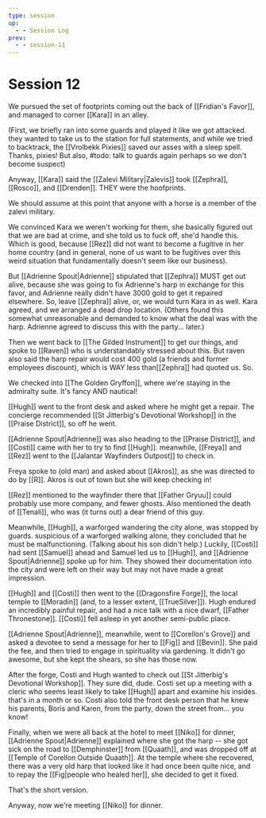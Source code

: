 ```yaml
---
type: session
up:
  - - Session Log
prev:
  - - session-11
---
```


# Session 12

We pursued the set of footprints coming out the back of [[Fridian's Favor]], and managed to corner [[Kara]] in an alley. 

(First, we briefly ran into some guards and played it like we got attacked. they wanted to take us to the station for full statements, and while we tried to backtrack, the [[Vrolbekk Pixies]] saved our asses with a sleep spell. Thanks, pixies! But also, #todo: talk to guards again perhaps so we don't become suspect)

Anyway, [[Kara]] said the [[Zalevi Military|Zalevis]] took [[Zephra]], [[Rosco]], and [[Drenden]]. THEY were the hoofprints. 

We should assume at this point that anyone with a horse is a member of the zalevi military. 

We convinced Kara we weren't working for them, she basically figured out that we are bad at crime, and she told us to fuck off, she'd handle this. Which is good, because [[Rez]] did not want to become a fugitive in her home country (and in general, none of us want to be fugitives over this weird situation that fundamentally doesn't seem like our business).

But [[Adrienne Spout|Adrienne]] stipulated that [[Zephra]] MUST get out alive, because she was going to fix Adrienne's harp in exchange for this favor, and Adrienne really didn't have 3000 gold to get it repaired elsewhere. So, leave [[Zephra]] alive, or, we would turn Kara in as well. Kara agreed, and we arranged a dead drop location. (Others found this somewhat unreasonable and demanded to know what the deal was with the harp. Adrienne agreed to discuss this with the party... later.)

Then we went back to [[The Gilded Instrument]] to get our things, and spoke to [[Raven]] who is understandably stressed about this. But raven also said the harp repair would cost 400 gold (a friends and former employees discount), which is WAY less than[[Zephra]] had quoted us. So. 

We checked into  [[The Golden Gryffon]], where we're staying in the admiralty suite. It's fancy AND nautical! 

[[Hugh]] went to the front desk and asked where he might get a repair. The concierge recommended [[St Jitterbig's Devotional Workshop]] in the [[Praise District]], so off he went. 

[[Adrienne Spout|Adrienne]] was also heading to the [[Praise District]], and [[Costi]] came with her to try to find [[Hugh]]. meanwhile, [[Freya]] and [[Rez]] went to the [[Jalantar Wayfinders Outpost]] to check in.

Freya spoke to (old man) and asked about [[Akros]], as she was directed to do by [[R]]. Akros is out of town but she will keep checking in!

[[Rez]] mentioned to the wayfinder there that [[Father Gryuu]] could probably use more company, and fewer ghosts. Also mentioned the death of [[Tenali]], who was (it turns out) a dear friend of this guy. 

Meanwhile, [[Hugh]], a warforged wandering the city alone, was stopped by guards. suspicious of a warforged walking alone, they concluded that he must be malfunctioning. (Talking about his son didn't help.) Luckily, [[Costi]] had sent [[Samuel]] ahead and Samuel led us to [[Hugh]], and [[Adrienne Spout|Adrienne]] spoke up for him. They showed their documentation into the city and were left on their way but may not have made a great impression. 

[[Hugh]] and [[Costi]] then went to the [[Dragonsfire Forge]], the local temple to [[Moradin]] (and, to a lesser extent, [[TrueSilver]]). Hugh endured an incredibly painful repair, and had a nice talk with a nice dwarf, [[Father Thronestone]]. [[Costi]] fell asleep in yet another semi-public place. 

[[Adrienne Spout|Adrienne]], meanwhile, went to [[Corellon's Grove]] and asked a devotee to send a message for her to [[Fig]] and [[Bevin]]. She paid the fee, and then tried to engage in spirituality via gardening. It didn't go awesome, but she kept the shears, so she has those now.

After the forge, Costi and Hugh wanted to check out [[St Jitterbig's Devotional Workshop]]. They sure did, dude. Costi set up a meeting with a cleric who seems least likely to take [[Hugh]] apart and examine his insides. that's in a month or so. Costi also told the front desk person that he knew his parents, Boris and Karen, from the party, down the street from... you know! 

Finally, when we were all back at the hotel to meet [[Niko]] for dinner, [[Adrienne Spout|Adrienne]] explained where she got the harp -- she got sick on the road to [[Demphinster]] from [[Quaath]], and was dropped off at [[Temple of Corellon Outside Quaath]]. At the temple where she recovered, there was a very old harp that looked like it had once been quite nice, and to repay the [[Fig|people who healed her]], she decided to get it fixed. 

That's the short version. 

Anyway, now we're meeting [[Niko]] for dinner.

